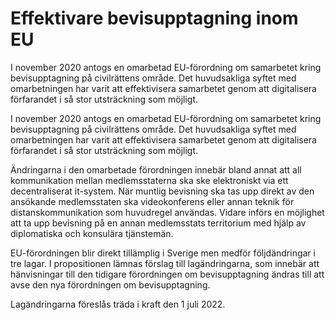 # Effektivare bevisupptagning inom EU

I november 2020 antogs en om­arbetad EU-förordning om sam­arbetet kring bevis­upp­tagning på civil­rättens område. Det huvud­sakliga syftet med omarbet­ningen har varit att effekti­visera sam­arbetet genom att digitali­sera för­farandet i så stor utsträck­ning som möjligt.

I november 2020 antogs en om­arbetad EU-förordning om sam­arbetet kring bevis­upp­tagning på civil­rättens område. Det huvud­sakliga syftet med omarbet­ningen har varit att effekti­visera sam­arbetet genom att digitali­sera för­farandet i så stor utsträck­ning som möjligt.

Änd­ringarna i den omarbe­tade förord­ningen inne­bär bland annat att all kommu­nikation mellan medlems­staterna ska ske elektro­niskt via ett decentra­liserat it-system. När munt­lig bevis­ning ska tas upp direkt av den ansö­kande medlems­staten ska video­konferens eller annan teknik för distans­kommu­nika­tion som huvud­regel användas. Vidare införs en möjlig­het att ta upp bevis­ning på en annan medlems­stats territo­rium med hjälp av diplo­matiska och konsulära tjänstemän.

EU-förord­ningen blir direkt tillämplig i Sverige men medför följd­änd­ringar i tre lagar. I proposi­tionen lämnas förslag till lag­änd­ringarna, som inne­bär att hän­vis­ningar till den tidigare förord­ningen om bevis­upp­tagning ändras till att avse den nya förord­ningen om bevis­upp­tagning.

Lagändringarna föreslås träda i kraft den 1 juli 2022.
